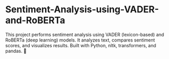 # Sentiment-Analysis-using-VADER-and-RoBERTa
This project performs sentiment analysis using VADER (lexicon-based) and RoBERTa (deep learning) models. It analyzes text, compares sentiment scores, and visualizes results. Built with Python, nltk, transformers, and pandas. 🚀
